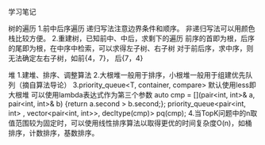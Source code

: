 学习笔记

树的遍历
1.前中后序遍历
	递归写法注意边界条件和顺序。
	非递归写法可以用颜色栈比较方便。
2.重建树，已知前中、中后，求剩下的遍历
	前序的首即为根，后序的尾即为根，在中序中检索，可以求得左子树、右子树
	对于前后序，求中序，则无法确定左右子树，如前{4，7}， 后{7，4}

堆
1.建堆、排序、调整算法
2.大根堆一般用于排序，小根堆一般用于组建优先队列（摘自算法导论）
3.priority_queue<T, container<T>, compare<T>>
	默认使用less即大根堆
	可以使用lambda表达式作为第三个参数
        auto cmp = [](pair<int, int>& a, pair<int, int>& b) {return a.second > b.second;};
        priority_queue<pair<int, int> , vector<pair<int, int>>, decltype(cmp)> pq(cmp);
4.当TopK问题中的n取值范围较为固定时，可以使用线性排序算法以取得更优的时间复杂度O(n)，如桶排序，计数排序，基数排序。
 
